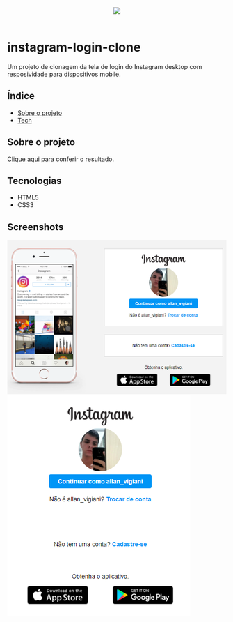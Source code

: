 <div align="center"><img src="http://img.shields.io/static/v1?label=STATUS&message=CONCLUIDO&color=brightgreen&style=for-the-badge"></div>
<br>

# instagram-login-clone
Um projeto de clonagem da tela de login do Instagram desktop com resposividade para dispositivos mobile.


## Índice
* [Sobre o projeto](#sobre-o-projeto)
* [Tech](#tecnologias)

## Sobre o projeto

<a href="">Clique aqui</a> para conferir o resultado.
	
## Tecnologias

- HTML5
- CSS3

## Screenshots

![Screenshot](img/img1.png)
![Screenshot](img/img2.png)

